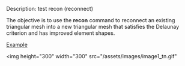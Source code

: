 Description: test recon (reconnect)

The objective is to use the **recon** command to reconnect an
existing triangular mesh into a new triangular mesh that satisfies the
Delaunay criterion and has improved element shapes.

[Example](description_2drecon.md)


<img height="300" width="300" src="/assets/images/image1_tn.gif"
